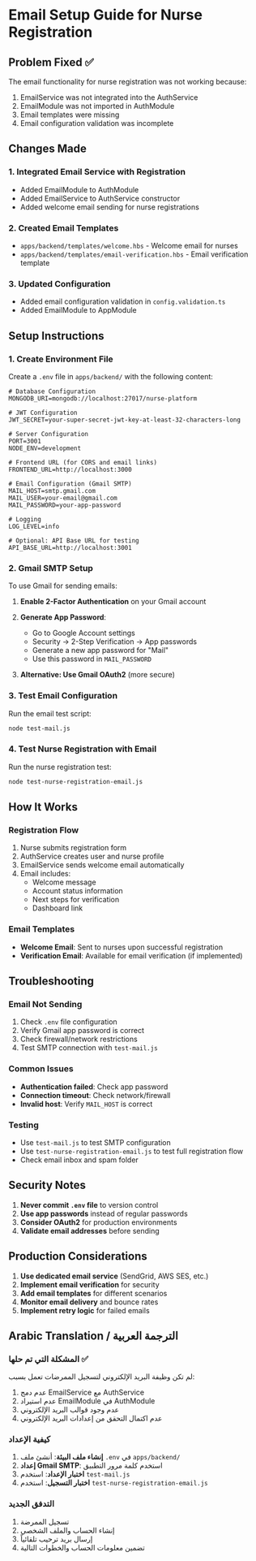 # Email Setup Guide for Nurse Registration

## Problem Fixed ✅

The email functionality for nurse registration was not working because:
1. EmailService was not integrated into the AuthService
2. EmailModule was not imported in AuthModule
3. Email templates were missing
4. Email configuration validation was incomplete

## Changes Made

### 1. Integrated Email Service with Registration
- Added EmailModule to AuthModule
- Added EmailService to AuthService constructor
- Added welcome email sending for nurse registrations

### 2. Created Email Templates
- `apps/backend/templates/welcome.hbs` - Welcome email for nurses
- `apps/backend/templates/email-verification.hbs` - Email verification template

### 3. Updated Configuration
- Added email configuration validation in `config.validation.ts`
- Added EmailModule to AppModule

## Setup Instructions

### 1. Create Environment File

Create a `.env` file in `apps/backend/` with the following content:

```env
# Database Configuration
MONGODB_URI=mongodb://localhost:27017/nurse-platform

# JWT Configuration
JWT_SECRET=your-super-secret-jwt-key-at-least-32-characters-long

# Server Configuration
PORT=3001
NODE_ENV=development

# Frontend URL (for CORS and email links)
FRONTEND_URL=http://localhost:3000

# Email Configuration (Gmail SMTP)
MAIL_HOST=smtp.gmail.com
MAIL_USER=your-email@gmail.com
MAIL_PASSWORD=your-app-password

# Logging
LOG_LEVEL=info

# Optional: API Base URL for testing
API_BASE_URL=http://localhost:3001
```

### 2. Gmail SMTP Setup

To use Gmail for sending emails:

1. **Enable 2-Factor Authentication** on your Gmail account
2. **Generate App Password**:
   - Go to Google Account settings
   - Security → 2-Step Verification → App passwords
   - Generate a new app password for "Mail"
   - Use this password in `MAIL_PASSWORD`

3. **Alternative: Use Gmail OAuth2** (more secure)

### 3. Test Email Configuration

Run the email test script:

```bash
node test-mail.js
```

### 4. Test Nurse Registration with Email

Run the nurse registration test:

```bash
node test-nurse-registration-email.js
```

## How It Works

### Registration Flow
1. Nurse submits registration form
2. AuthService creates user and nurse profile
3. EmailService sends welcome email automatically
4. Email includes:
   - Welcome message
   - Account status information
   - Next steps for verification
   - Dashboard link

### Email Templates
- **Welcome Email**: Sent to nurses upon successful registration
- **Verification Email**: Available for email verification (if implemented)

## Troubleshooting

### Email Not Sending
1. Check `.env` file configuration
2. Verify Gmail app password is correct
3. Check firewall/network restrictions
4. Test SMTP connection with `test-mail.js`

### Common Issues
- **Authentication failed**: Check app password
- **Connection timeout**: Check network/firewall
- **Invalid host**: Verify `MAIL_HOST` is correct

### Testing
- Use `test-mail.js` to test SMTP configuration
- Use `test-nurse-registration-email.js` to test full registration flow
- Check email inbox and spam folder

## Security Notes

1. **Never commit `.env` file** to version control
2. **Use app passwords** instead of regular passwords
3. **Consider OAuth2** for production environments
4. **Validate email addresses** before sending

## Production Considerations

1. **Use dedicated email service** (SendGrid, AWS SES, etc.)
2. **Implement email verification** for security
3. **Add email templates** for different scenarios
4. **Monitor email delivery** and bounce rates
5. **Implement retry logic** for failed emails

## Arabic Translation / الترجمة العربية

### المشكلة التي تم حلها ✅

لم تكن وظيفة البريد الإلكتروني لتسجيل الممرضات تعمل بسبب:
1. عدم دمج EmailService مع AuthService
2. عدم استيراد EmailModule في AuthModule
3. عدم وجود قوالب البريد الإلكتروني
4. عدم اكتمال التحقق من إعدادات البريد الإلكتروني

### كيفية الإعداد

1. **إنشاء ملف البيئة**: أنشئ ملف `.env` في `apps/backend/`
2. **إعداد Gmail SMTP**: استخدم كلمة مرور التطبيق
3. **اختبار الإعداد**: استخدم `test-mail.js`
4. **اختبار التسجيل**: استخدم `test-nurse-registration-email.js`

### التدفق الجديد
1. تسجيل الممرضة
2. إنشاء الحساب والملف الشخصي
3. إرسال بريد ترحيب تلقائياً
4. تضمين معلومات الحساب والخطوات التالية 